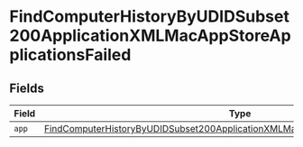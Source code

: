 # FindComputerHistoryByUDIDSubset200ApplicationXMLMacAppStoreApplicationsFailed


## Fields

| Field                                                                                                                                                                                           | Type                                                                                                                                                                                            | Required                                                                                                                                                                                        | Description                                                                                                                                                                                     |
| ----------------------------------------------------------------------------------------------------------------------------------------------------------------------------------------------- | ----------------------------------------------------------------------------------------------------------------------------------------------------------------------------------------------- | ----------------------------------------------------------------------------------------------------------------------------------------------------------------------------------------------- | ----------------------------------------------------------------------------------------------------------------------------------------------------------------------------------------------- |
| `app`                                                                                                                                                                                           | [FindComputerHistoryByUDIDSubset200ApplicationXMLMacAppStoreApplicationsFailedApp](../../models/operations/findcomputerhistorybyudidsubset200applicationxmlmacappstoreapplicationsfailedapp.md) | :heavy_minus_sign:                                                                                                                                                                              | N/A                                                                                                                                                                                             |